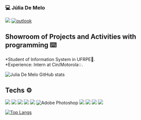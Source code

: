 ### 💻 Júlia De Melo

[<img src="https://img.shields.io/badge/linkedin-%230077B5.svg?&style=for-the-badge&logo=linkedin&logoColor=white" />](https://www.linkedin.com/in/juliameloalbuquerque/) 
[![outlook](https://img.shields.io/badge/outlook-0078D4?style=for-the-badge&logo=microsoft-outlook&logoColor=white)](mailto:juliarexsteam@hotmail.com)



## Showroom of Projects and Activities with programming ⌨️

*Student of Information System in UFRPE📓.<br/>
*Experience: Intern at Cin/Motorola💡.<br/>


![Julia De Melo GitHub stats](https://github-readme-stats.vercel.app/api?username=juliathemelo&show_icons=true&theme=dark)

## Techs ⚙️

<img src="https://img.shields.io/badge/Python-3776AB?style=for-the-badge&logo=python&logoColor=white" /> 
<img src="https://img.shields.io/badge/Flutter-02569B?style=for-the-badge&logo=flutter&logoColor=white" /> 
<img src="https://img.shields.io/badge/HTML5-E34F26?style=for-the-badge&logo=html5&logoColor=white" />
<img src="https://img.shields.io/badge/CSS3-1572B6?style=for-the-badge&logo=css3&logoColor=white" /> 
<img src="https://img.shields.io/badge/firebase-ffca28?style=for-the-badge&logo=firebase&logoColor=white" /> 
<img alt="Adobe Photoshop" src="https://img.shields.io/badge/adobe%20photoshop%20-%2331A8FF.svg?&style=for-the-badge&logo=adobe%20photoshop&logoColor=white"/>  
<img src="https://img.shields.io/badge/JavaScript-323330?style=for-the-badge&logo=javascript&logoColor=F7DF1E"/>
<img src="https://img.shields.io/badge/Vue.js-35495E?style=for-the-badge&logo=vue.js&logoColor=4FC08D"/>
<img src="https://img.shields.io/badge/Node.js-43853D?style=for-the-badge&logo=node.js&logoColor=white"/>
<img src="https://img.shields.io/badge/MongoDB-4EA94B?style=for-the-badge&logo=mongodb&logoColor=white"/>

[![Top Langs](https://github-readme-stats.vercel.app/api/top-langs/?username=juliathemelo&layout=compact&show_icons=true&theme=dark)](https://github.com/juliathemelo)

